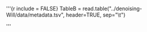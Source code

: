 '''{r include = FALSE}
TableB = read.table("../denoising-Will/data/metadata.tsv", header=TRUE, sep="\t")

'''
